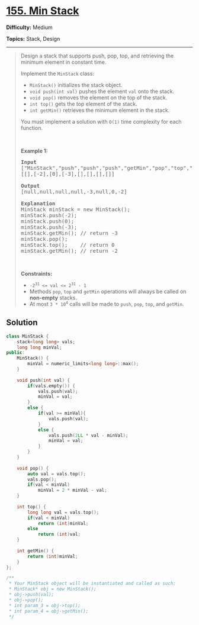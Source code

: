 # [155. Min Stack](https://leetcode.com/problems/min-stack/)

**Difficulty:** Medium

**Topics:** Stack, Design

---



<blockquote>

<p>Design a stack that supports push, pop, top, and retrieving the minimum element in constant time.</p>

<p>Implement the <code>MinStack</code> class:</p>

<ul>
	<li><code>MinStack()</code> initializes the stack object.</li>
	<li><code>void push(int val)</code> pushes the element <code>val</code> onto the stack.</li>
	<li><code>void pop()</code> removes the element on the top of the stack.</li>
	<li><code>int top()</code> gets the top element of the stack.</li>
	<li><code>int getMin()</code> retrieves the minimum element in the stack.</li>
</ul>

<p>You must implement a solution with <code>O(1)</code> time complexity for each function.</p>

<p>&nbsp;</p>
<p><strong class="example">Example 1:</strong></p>

<pre>
<strong>Input</strong>
[&quot;MinStack&quot;,&quot;push&quot;,&quot;push&quot;,&quot;push&quot;,&quot;getMin&quot;,&quot;pop&quot;,&quot;top&quot;,&quot;getMin&quot;]
[[],[-2],[0],[-3],[],[],[],[]]

<strong>Output</strong>
[null,null,null,null,-3,null,0,-2]

<strong>Explanation</strong>
MinStack minStack = new MinStack();
minStack.push(-2);
minStack.push(0);
minStack.push(-3);
minStack.getMin(); // return -3
minStack.pop();
minStack.top();    // return 0
minStack.getMin(); // return -2
</pre>

<p>&nbsp;</p>
<p><strong>Constraints:</strong></p>

<ul>
	<li><code>-2<sup>31</sup> &lt;= val &lt;= 2<sup>31</sup> - 1</code></li>
	<li>Methods <code>pop</code>, <code>top</code> and <code>getMin</code> operations will always be called on <strong>non-empty</strong> stacks.</li>
	<li>At most <code>3 * 10<sup>4</sup></code> calls will be made to <code>push</code>, <code>pop</code>, <code>top</code>, and <code>getMin</code>.</li>
</ul>


</blockquote>

## Solution
```cpp
class MinStack {
    stack<long long> vals;
    long long minVal;
public:
    MinStack() {
        minVal = numeric_limits<long long>::max();
    }
    
    void push(int val) {
        if(vals.empty()) {
            vals.push(val);
            minVal = val;
        }
        else {
            if(val >= minVal){
                vals.push(val);
            }
            else {
                vals.push(2LL * val - minVal);
                minVal = val;
            }
        }
    }
    
    void pop() {
        auto val = vals.top();
        vals.pop();
        if(val < minVal)
            minVal = 2 * minVal - val;
    }
    
    int top() {
        long long val = vals.top();
        if(val < minVal)
            return (int)minVal;
        else
            return (int)val;
    }
    
    int getMin() {
        return (int)minVal;
    }
};

/**
 * Your MinStack object will be instantiated and called as such:
 * MinStack* obj = new MinStack();
 * obj->push(val);
 * obj->pop();
 * int param_3 = obj->top();
 * int param_4 = obj->getMin();
 */
```
